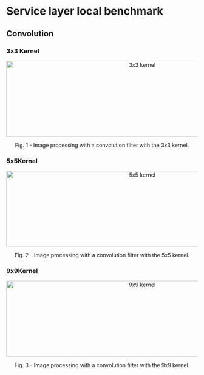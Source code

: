 # Service layer local benchmark

## Convolution

### 3x3 Kernel
<p align="center">
    <img src="https://i.imgur.com/29hHdtD.png" width="700" height = "200" alt="3x3 kernel">
    <p align="center">Fig. 1 - Image processing with a convolution filter with the 3x3 kernel.</p>
</p>

### 5x5Kernel
<p align="center">
    <img src="https://i.imgur.com/kInSZFT.png" width="700" height = "200" alt="5x5 kernel">
    <p align="center">Fig. 2 - Image processing with a convolution filter with the 5x5 kernel.</p>
</p>

### 9x9Kernel
<p align="center">
    <img src="https://i.imgur.com/zMqE66a.png" width="700" height = "200" alt="9x9 kernel">
    <p align="center">Fig. 3 - Image processing with a convolution filter with the 9x9 kernel.</p>
</p>



